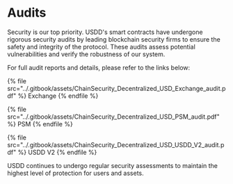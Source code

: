 # Audits

Security is our top priority. USDD's smart contracts have undergone rigorous security audits by leading blockchain security firms to ensure the safety and integrity of the protocol. These audits assess potential vulnerabilities and verify the robustness of our system.

For full audit reports and details, please refer to the links below:

{% file src="../.gitbook/assets/ChainSecurity_Decentralized_USD_Exchange_audit.pdf" %}
Exchange
{% endfile %}

{% file src="../.gitbook/assets/ChainSecurity_Decentralized_USD_PSM_audit.pdf" %}
PSM
{% endfile %}

{% file src="../.gitbook/assets/ChainSecurity_Decentralized_USD_USDD_V2_audit.pdf" %}
USDD V2
{% endfile %}

USDD continues to undergo regular security assessments to maintain the highest level of protection for users and assets.
